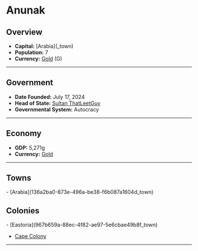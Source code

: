 <!--UNDEDITED FILE, remove this entire line if this file has been edited!-->
# <!--NAME-->Anunak<!--NAME-->

## Overview

- **Capital:** <!--CAPITAL_LINK-->[Arabia](<none>_town)<!--CAPITAL_LINK-->
- **Population:** <!--POPULATION-->7<!--POPULATION-->
- **Currency:** <!--CURRENCY_LINK-->[Gold](Gold_currency)<!--CURRENCY_LINK--> (<!--CURRENCY_ABV-->G<!--CURRENCY_ABV-->)

---

## Government

- **Date Founded:** <!--FOUNDED-->July 17, 2024<!--FOUNDED-->
- **Head of State:** <!--LEADER_TITLE_LINK-->[Sultan ThatLeetGuy](ThatLeetGuy_user)<!--LEADER_TITLE_LINK-->
- **Governmental System:** <!--GOVERNMENT-->Autocracy<!--GOVERNMENT-->

---

## Economy

- **GDP:** <!--GDP-->5,271g<!--GDP-->
- **Currency:** <!--CURRENCY_LINK-->[Gold](Gold_currency)<!--CURRENCY_LINK-->

---

## Towns

<!--TOWNS-->- [Arabia](136a2ba0-873e-496a-be38-f6b087a1604d_town)<!--TOWNS-->

## Colonies

<!--COLONIES-->- [Eastoria](967b659a-88ec-4f82-ae97-5e6cbae49b8f_town)
- [Cape Colony](74ff9ff4-3524-421a-bc99-bf175580b051_town)<!--COLONIES-->

---